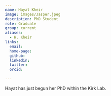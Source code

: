 ```yaml
---
name: Hayat Kheir
image: images/Jasper.jpeg
description: PhD Student
role: Graduate
group: current
aliases:
  - H. Kheir
links:
  email:
  home-page:
  github: 
  linkedin:
  twitter: 
  orcid:
  
---
```


Hayat has just begun her PhD within the Kirk Lab. 
